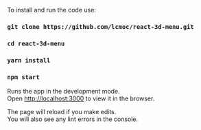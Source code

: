 To install and run the code use:

### `git clone https://github.com/lcmoc/react-3d-menu.git`

### `cd react-3d-menu`

### `yarn install`

### `npm start`

Runs the app in the development mode.\
Open [http://localhost:3000](http://localhost:3000) to view it in the browser.

The page will reload if you make edits.\
You will also see any lint errors in the console.
